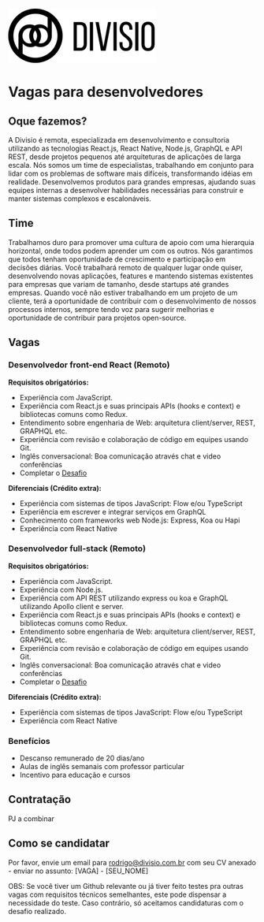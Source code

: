 ![Divisio](./logo.png )

# Vagas para desenvolvedores

## Oque fazemos?
A Divisio é remota, especializada em desenvolvimento e consultoria utilizando as tecnologias React.js,
React Native, Node.js, GraphQL e API REST, desde projetos pequenos até arquiteturas de aplicações de larga escala. Nós somos um time de especialistas, trabalhando em conjunto
para lidar com os problemas de software mais difíceis, transformando idéias em realidade. Desenvolvemos produtos para grandes empresas, ajudando suas equipes internas
a desenvolver habilidades necessárias para construir e manter sistemas complexos e escalonáveis.

## Time
Trabalhamos duro para promover uma cultura de apoio com uma hierarquia horizontal, onde todos podem aprender um com os outros.
Nós garantimos que todos tenham oportunidade de crescimento e participação em decisões diárias. Você trabalhará remoto de qualquer lugar onde quiser, desenvolvendo novas aplicações, features e mantendo sistemas existentes para empresas que variam de tamanho, desde startups até grandes empresas. Quando você não estiver trabalhando em um projeto de um cliente, terá a
oportunidade de contribuir com o desenvolvimento de nossos processos internos, sempre tendo voz para sugerir melhorias e oportunidade de contribuir para projetos open-source.

## Vagas

### Desenvolvedor front-end React (Remoto)

**Requisitos obrigatórios:**
- Experiência com JavaScript.
- Experiência com React.js e suas principais APIs (hooks e context) e bibliotecas comuns como Redux.
- Entendimento sobre engenharia de Web: arquitetura client/server, REST, GRAPHQL etc.
- Experiência com revisão e colaboração de código em equipes usando Git.
- Inglês conversacional: Boa comunicação através chat e video conferências
- Completar o [Desafio](./challenges/frontend.md)

**Diferenciais (Crédito extra):**
- Experiência com sistemas de tipos JavaScript: Flow e/ou TypeScript
- Experiência em escrever e integrar serviços em GraphQL
- Conhecimento com frameworks web Node.js: Express, Koa ou Hapi
- Experiência com React Native

### Desenvolvedor full-stack (Remoto)

**Requisitos obrigatórios:**
- Experiência com JavaScript.
- Experiência com Node.js.
- Experiência com API REST utilizando express ou koa e GraphQL utilizando Apollo client e server.
- Experiência com React.js e suas principais APIs (hooks e context) e bibliotecas comuns como Redux.
- Entendimento sobre engenharia de Web: arquitetura client/server, REST, GRAPHQL etc.
- Experiência com revisão e colaboração de código em equipes usando Git.
- Inglês conversacional: Boa comunicação através chat e video conferências
- Completar o [Desafio](./challenges/full-stack.md)

**Diferenciais (Crédito extra):**
- Experiência com sistemas de tipos JavaScript: Flow e/ou TypeScript
- Experiência com React Native

### Benefícios
- Descanso remunerado de 20 dias/ano
- Aulas de inglês semanais com professor particular
- Incentivo para educação e cursos

## Contratação
PJ a combinar

## Como se candidatar
Por favor, envie um email para rodrigo@divisio.com.br com seu CV anexado - enviar no assunto: [VAGA] - [SEU_NOME]

OBS: Se você tiver um Github relevante ou já tiver feito testes pra outras vagas com requisitos técnicos semelhantes, este pode dispensar a necessidade do teste. Caso contrário, só aceitamos candidaturas com o desafio realizado.